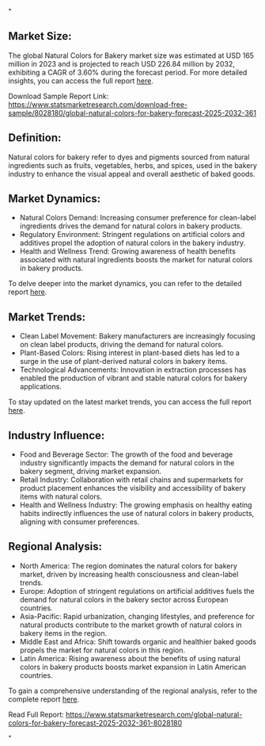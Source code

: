 "<html>
<h2>Market Size:</h2>
<p>The global Natural Colors for Bakery market size was estimated at USD 165 million in 2023 and is projected to reach USD 226.84 million by 2032, exhibiting a CAGR of 3.60% during the forecast period. For more detailed insights, you can access the full report <a href='https://www.statsmarketresearch.com/global-natural-colors-for-bakery-forecast-2025-2032-361-8028180'>here</a>.</p>
<p>Download Sample Report Link: <a href='https://www.statsmarketresearch.com/download-free-sample/8028180/global-natural-colors-for-bakery-forecast-2025-2032-361'>https://www.statsmarketresearch.com/download-free-sample/8028180/global-natural-colors-for-bakery-forecast-2025-2032-361</a></p>

<h2>Definition:</h2>
<p>Natural colors for bakery refer to dyes and pigments sourced from natural ingredients such as fruits, vegetables, herbs, and spices, used in the bakery industry to enhance the visual appeal and overall aesthetic of baked goods.</p>

<h2>Market Dynamics:</h2>
<ul>
  <li>Natural Colors Demand: Increasing consumer preference for clean-label ingredients drives the demand for natural colors in bakery products.</li>
  <li>Regulatory Environment: Stringent regulations on artificial colors and additives propel the adoption of natural colors in the bakery industry.</li>
  <li>Health and Wellness Trend: Growing awareness of health benefits associated with natural ingredients boosts the market for natural colors in bakery products.</li>
</ul>
<p>To delve deeper into the market dynamics, you can refer to the detailed report <a href='https://www.statsmarketresearch.com/global-natural-colors-for-bakery-forecast-2025-2032-361-8028180'>here</a>.</p>

<h2>Market Trends:</h2>
<ul>
  <li>Clean Label Movement: Bakery manufacturers are increasingly focusing on clean label products, driving the demand for natural colors.</li>
  <li>Plant-Based Colors: Rising interest in plant-based diets has led to a surge in the use of plant-derived natural colors in bakery items.</li>
  <li>Technological Advancements: Innovation in extraction processes has enabled the production of vibrant and stable natural colors for bakery applications.</li>
</ul>
<p>To stay updated on the latest market trends, you can access the full report <a href='https://www.statsmarketresearch.com/global-natural-colors-for-bakery-forecast-2025-2032-361-8028180'>here</a>.</p>

<h2>Industry Influence:</h2>
<ul>
  <li>Food and Beverage Sector: The growth of the food and beverage industry significantly impacts the demand for natural colors in the bakery segment, driving market expansion.</li>
  <li>Retail Industry: Collaboration with retail chains and supermarkets for product placement enhances the visibility and accessibility of bakery items with natural colors.</li>
  <li>Health and Wellness Industry: The growing emphasis on healthy eating habits indirectly influences the use of natural colors in bakery products, aligning with consumer preferences.</li>
</ul>

<h2>Regional Analysis:</h2>
<ul>
  <li>North America: The region dominates the natural colors for bakery market, driven by increasing health consciousness and clean-label trends.</li>
  <li>Europe: Adoption of stringent regulations on artificial additives fuels the demand for natural colors in the bakery sector across European countries.</li>
  <li>Asia-Pacific: Rapid urbanization, changing lifestyles, and preference for natural products contribute to the market growth of natural colors in bakery items in the region.</li>
  <li>Middle East and Africa: Shift towards organic and healthier baked goods propels the market for natural colors in this region.</li>
  <li>Latin America: Rising awareness about the benefits of using natural colors in bakery products boosts market expansion in Latin American countries.</li>
</ul>
<p>To gain a comprehensive understanding of the regional analysis, refer to the complete report <a href='https://www.statsmarketresearch.com/global-natural-colors-for-bakery-forecast-2025-2032-361-8028180'>here</a>.</p>

<p>Read Full Report: <a href='https://www.statsmarketresearch.com/global-natural-colors-for-bakery-forecast-2025-2032-361-8028180'>https://www.statsmarketresearch.com/global-natural-colors-for-bakery-forecast-2025-2032-361-8028180</a></p>
</html>"
